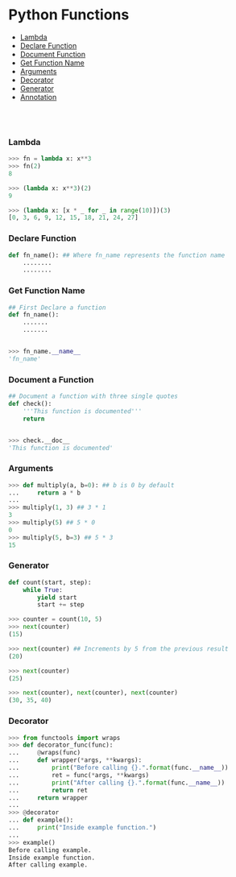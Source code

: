 # Python Functions



- [Lambda](#lambda)
- [Declare Function](#lambda)
- [Document Function](#document-function)
- [Get Function Name](#get-function-name)
- [Arguments](#lambda)
- [Decorator](#lambda)
- [Generator](#generator)
- [Annotation](#lambda)


<br><br>
### Lambda

```python
>>> fn = lambda x: x**3
>>> fn(2)
8

>>> (lambda x: x**3)(2)
9

>>> (lambda x: [x * _ for _ in range(10)])(3)
[0, 3, 6, 9, 12, 15, 18, 21, 24, 27]
```



### Declare Function

```python
def fn_name(): ## Where fn_name represents the function name
    ........
    ........

```


### Get Function Name
```python
## First Declare a function 
def fn_name():
    .......
    .......


>>> fn_name.__name__
'fn_name'
```


### Document a Function
```python
## Document a function with three single quotes
def check():
    '''This function is documented'''
    return


>>> check.__doc__
'This function is documented'
```


### Arguments
```python
>>> def multiply(a, b=0): ## b is 0 by default
...     return a * b
...
>>> multiply(1, 3) ## 3 * 1
3
>>> multiply(5) ## 5 * 0
0
>>> multiply(5, b=3) ## 5 * 3
15
```


### Generator
```python
def count(start, step):
    while True:
        yield start
        start += step

>>> counter = count(10, 5)
>>> next(counter)
(15)

>>> next(counter) ## Increments by 5 from the previous result
(20)

>>> next(counter)
(25)

>>> next(counter), next(counter), next(counter)
(30, 35, 40)
```


### Decorator

```python
>>> from functools import wraps
>>> def decorator_func(func):
...     @wraps(func)
...     def wrapper(*args, **kwargs):
...         print("Before calling {}.".format(func.__name__))
...         ret = func(*args, **kwargs)
...         print("After calling {}.".format(func.__name__))
...         return ret
...     return wrapper
...
>>> @decorator
... def example():
...     print("Inside example function.")
...
>>> example()
Before calling example.
Inside example function.
After calling example.
```